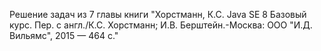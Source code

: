 Решение задач из 7 главы книги "Хорстманн, К.С. Java SE 8 Базовый курс. Пер. с англ./К.С. Хорстманн; И.В. Берштейн.-Москва: ООО "И.Д. Вильямс", 2015 — 464 с."
